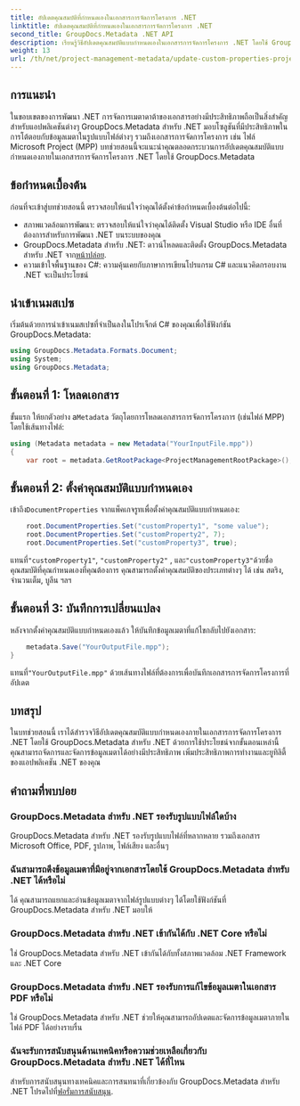 ```yaml
---
title: อัปเดตคุณสมบัติที่กำหนดเองในเอกสารการจัดการโครงการ .NET
linktitle: อัปเดตคุณสมบัติที่กำหนดเองในเอกสารการจัดการโครงการ .NET
second_title: GroupDocs.Metadata .NET API
description: เรียนรู้วิธีอัปเดตคุณสมบัติแบบกำหนดเองในเอกสารการจัดการโครงการ .NET โดยใช้ GroupDocs.Metadata สำหรับ .NET ปรับปรุงการจัดการข้อมูลเมตาในแอปพลิเคชันของคุณ
weight: 13
url: /th/net/project-management-metadata/update-custom-properties-project-management-documents/
---
```

## การแนะนำ
ในขอบเขตของการพัฒนา .NET การจัดการเมตาดาต้าของเอกสารอย่างมีประสิทธิภาพถือเป็นสิ่งสำคัญสำหรับแอปพลิเคชันต่างๆ GroupDocs.Metadata สำหรับ .NET มอบโซลูชันที่มีประสิทธิภาพในการโต้ตอบกับข้อมูลเมตาในรูปแบบไฟล์ต่างๆ รวมถึงเอกสารการจัดการโครงการ เช่น ไฟล์ Microsoft Project (MPP) บทช่วยสอนนี้จะแนะนำคุณตลอดกระบวนการอัปเดตคุณสมบัติแบบกำหนดเองภายในเอกสารการจัดการโครงการ .NET โดยใช้ GroupDocs.Metadata
## ข้อกำหนดเบื้องต้น
ก่อนที่จะเข้าสู่บทช่วยสอนนี้ ตรวจสอบให้แน่ใจว่าคุณได้ตั้งค่าข้อกำหนดเบื้องต้นต่อไปนี้:
- สภาพแวดล้อมการพัฒนา: ตรวจสอบให้แน่ใจว่าคุณได้ติดตั้ง Visual Studio หรือ IDE อื่นที่ต้องการสำหรับการพัฒนา .NET บนระบบของคุณ
-  GroupDocs.Metadata สำหรับ .NET: ดาวน์โหลดและติดตั้ง GroupDocs.Metadata สำหรับ .NET จาก[หน้าปล่อย](https://releases.groupdocs.com/metadata/net/).
- ความเข้าใจพื้นฐานของ C#: ความคุ้นเคยกับภาษาการเขียนโปรแกรม C# และแนวคิดกรอบงาน .NET จะเป็นประโยชน์

## นำเข้าเนมสเปซ
เริ่มต้นด้วยการนำเข้าเนมสเปซที่จำเป็นลงในโปรเจ็กต์ C# ของคุณเพื่อใช้ฟังก์ชัน GroupDocs.Metadata:
```csharp
using GroupDocs.Metadata.Formats.Document;
using System;
using GroupDocs.Metadata;
```
## ขั้นตอนที่ 1: โหลดเอกสาร
 ขั้นแรก ให้ยกตัวอย่าง a`Metadata` วัตถุโดยการโหลดเอกสารการจัดการโครงการ (เช่นไฟล์ MPP) โดยใช้เส้นทางไฟล์:
```csharp
using (Metadata metadata = new Metadata("YourInputFile.mpp"))
{
    var root = metadata.GetRootPackage<ProjectManagementRootPackage>();
```
## ขั้นตอนที่ 2: ตั้งค่าคุณสมบัติแบบกำหนดเอง
 เข้าถึง`DocumentProperties` จากแพ็คเกจรูทเพื่อตั้งค่าคุณสมบัติแบบกำหนดเอง:
```csharp
    root.DocumentProperties.Set("customProperty1", "some value");
    root.DocumentProperties.Set("customProperty2", 7);
    root.DocumentProperties.Set("customProperty3", true);
```
 แทนที่`"customProperty1"`, `"customProperty2"` , และ`"customProperty3"`ด้วยชื่อคุณสมบัติที่คุณกำหนดเองที่คุณต้องการ คุณสามารถตั้งค่าคุณสมบัติของประเภทต่างๆ ได้ เช่น สตริง, จำนวนเต็ม, บูลีน ฯลฯ
## ขั้นตอนที่ 3: บันทึกการเปลี่ยนแปลง
หลังจากตั้งค่าคุณสมบัติแบบกำหนดเองแล้ว ให้บันทึกข้อมูลเมตาที่แก้ไขกลับไปยังเอกสาร:
```csharp
    metadata.Save("YourOutputFile.mpp");
}
```
 แทนที่`"YourOutputFile.mpp"` ด้วยเส้นทางไฟล์ที่ต้องการเพื่อบันทึกเอกสารการจัดการโครงการที่อัปเดต

## บทสรุป
ในบทช่วยสอนนี้ เราได้สำรวจวิธีอัปเดตคุณสมบัติแบบกำหนดเองภายในเอกสารการจัดการโครงการ .NET โดยใช้ GroupDocs.Metadata สำหรับ .NET ด้วยการใช้ประโยชน์จากขั้นตอนเหล่านี้ คุณสามารถจัดการและจัดการข้อมูลเมตาได้อย่างมีประสิทธิภาพ เพิ่มประสิทธิภาพการทำงานและยูทิลิตี้ของแอปพลิเคชัน .NET ของคุณ

## คำถามที่พบบ่อย
### GroupDocs.Metadata สำหรับ .NET รองรับรูปแบบไฟล์ใดบ้าง
GroupDocs.Metadata สำหรับ .NET รองรับรูปแบบไฟล์ที่หลากหลาย รวมถึงเอกสาร Microsoft Office, PDF, รูปภาพ, ไฟล์เสียง และอื่นๆ
### ฉันสามารถดึงข้อมูลเมตาที่มีอยู่จากเอกสารโดยใช้ GroupDocs.Metadata สำหรับ .NET ได้หรือไม่
ได้ คุณสามารถแยกและอ่านข้อมูลเมตาจากไฟล์รูปแบบต่างๆ ได้โดยใช้ฟังก์ชันที่ GroupDocs.Metadata สำหรับ .NET มอบให้
### GroupDocs.Metadata สำหรับ .NET เข้ากันได้กับ .NET Core หรือไม่
ใช่ GroupDocs.Metadata สำหรับ .NET เข้ากันได้กับทั้งสภาพแวดล้อม .NET Framework และ .NET Core
### GroupDocs.Metadata สำหรับ .NET รองรับการแก้ไขข้อมูลเมตาในเอกสาร PDF หรือไม่
ใช่ GroupDocs.Metadata สำหรับ .NET ช่วยให้คุณสามารถอัปเดตและจัดการข้อมูลเมตาภายในไฟล์ PDF ได้อย่างราบรื่น
### ฉันจะรับการสนับสนุนด้านเทคนิคหรือความช่วยเหลือเกี่ยวกับ GroupDocs.Metadata สำหรับ .NET ได้ที่ไหน
 สำหรับการสนับสนุนทางเทคนิคและการสนทนาที่เกี่ยวข้องกับ GroupDocs.Metadata สำหรับ .NET โปรดไปที่[ฟอรั่มการสนับสนุน](https://forum.groupdocs.com/c/metadata/14).